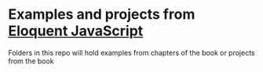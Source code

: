 # Examples and projects from [Eloquent JavaScript](https://eloquentjavascript.net)

Folders in this repo will hold examples from chapters of the book or projects from the book
